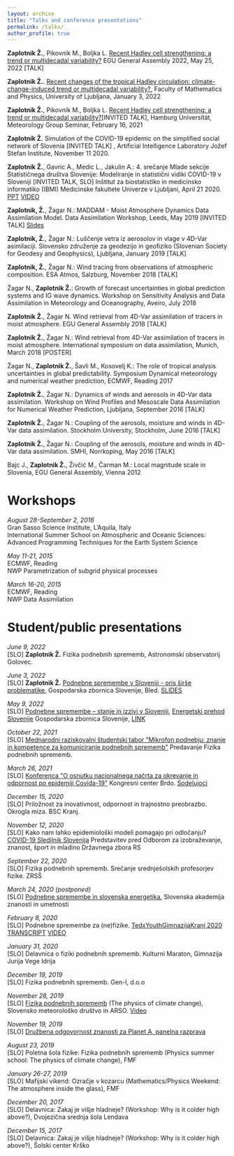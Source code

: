 ```yaml
---
layout: archive
title: "Talks and conference presentations"
permalink: /talks/
author_profile: true
---
```


<b>Zaplotnik Ž.</b>, Pikovnik M., Boljka L. [Recent Hadley cell strengthening: a trend or multidecadal variability?](https://meetingorganizer.copernicus.org/EGU22/EGU22-3866.html)​ EGU General Assembly 2022, May 25, 2022 [TALK]

<b>Zaplotnik Ž.</b>. [Recent changes of the tropical Hadley circulation: climate-change-induced trend or multidecadal variability?](https://www.fmf.uni-lj.si/sl/obvestila/dogodek/434/nobel-2021-dr-ziga-zaplotnik-fmf-recent-changes-of-the-tropical-hadley-circulation-climate-change-induced-trend-or-multidecadal-variability/), Faculty of Mathematics and Physics, University of Ljubljana, January 3, 2022

<b>Zaplotnik Ž.</b>, Pikovnik M., Boljka L. [Recent Hadley cell strengthening: a trend or multidecadal variability?](https://www.mi.uni-hamburg.de/arbeitsgruppen/theoretische-meteorologie/news/abstract-20210216/)​ [INVITED TALK], Hamburg Universität, Meteorology Group Seminar, February 16, 2021

<b>Zaplotnik Ž.</b> Simulation of the COVID-19 epidemic on the simplified social network of Slovenia [INVITED TALK] , Artificial Intelligence Laboratory
Jožef Stefan Institute, November 11 2020.

<b>Zaplotnik Ž.</b>, Gavric A., Medic L., Jakulin A.: 4. srečanje Mlade sekcije Statističnega društva Slovenije: Modeliranje in statistični vidiki COVID-19 v Sloveniji [INVITED TALK, SLO] Inštitut za biostatistiko in medicinsko informatiko (IBMI) Medicinske fakultete Univerze v Ljubljani, April 21 2020. [PPT](http://nextcloud.fmf.uni-lj.si/s/wgSbB3jFMttswBW) [VIDEO](https://www.youtube.com/watch?v=ZzIbNxvGdo8&feature=youtu.be&t=1526)

<b>Zaplotnik, Ž.</b>, Žagar N.: MADDAM - Moist Atmosphere Dynamics Data Assimilation Model. Data Assimilation Workshop, Leeds, May 2019 [INVITED TALK] [Slides](http://www1.maths.leeds.ac.uk/~amttk/files/workshop/zaplotnik_maddam.pdf)

<b>Zaplotnik, Ž.</b>, Žagar N.: Luščenje vetra iz aerosolov in vlage v 4D-Var asimilaciji. Slovensko združenje za geodezijo in geofiziko (Slovenian Society for Geodesy and Geophysics), Ljubljana, January 2019 [TALK]

<b>Zaplotnik, Ž.</b>, Žagar N.: Wind tracing from observations of atmospheric composition. ESA Atmos, Salzburg, November 2018 [TALK]

Žagar N., <b>Zaplotnik Ž.</b>: Growth of forecast uncertainties in global prediction systems and IG wave dynamics. Workshop on Sensitivity Analysis and Data Assimilation in Meteorology and Oceanography, Aveiro, July 2018

<b>Zaplotnik Ž.</b>, Žagar N. Wind retrieval from 4D-Var assimilation of tracers in moist atmosphere. EGU General Assembly 2018 [TALK]

<b>Zaplotnik Ž.</b>, Žagar N.: Wind retrieval from 4D-Var assimilation of tracers in moist atmosphere. International symposium on data assimilation, Munich, March 2018 [POSTER]

Žagar N., <b>Zaplotnik Ž.</b>, Šavli M., Kosovelj K.: The role of tropical analysis uncertainties in global predictability. Symposium Dynamical meteorology and numerical weather prediction, ECMWF, Reading 2017

<b>Zaplotnik Ž.</b>, Žagar N.: Dynamics of winds and aerosols in 4D-Var data assimilation. Workshop on Wind Profiles and Mesoscale Data Assimilation for Numerical Weather Prediction, Ljubljana, September 2016 [TALK]

<b>Zaplotnik Ž.</b>, Žagar N.: Coupling of the aerosols, moisture and winds in 4D-Var data assimilation. Stockholm University, Stockholm, June 2016 [TALK]

<b>Zaplotnik Ž.</b>, Žagar N.: Coupling of the aerosols, moisture and winds in 4D-Var data assimilation. SMHI, Norrkoping, May 2016 [TALK]

Bajc J., <b>Zaplotnik Ž.</b>, Živčić M., Čarman M.: Local magnitude scale in Slovenia, EGU General Assembly, Vienna 2012


Workshops
======
<i>August 28-September 2, 2016</i><br />
Gran Sasso Science Institute, L’Aquila, Italy<br />
International Summer School on Atmospheric and Oceanic Sciences: Advanced Programming Techniques for the Earth System Science

<i>May 11-21, 2015 </i><br />
ECMWF, Reading<br />
NWP Parametrization of subgrid physical processes

<i>March 16-20, 2015 </i><br />
ECMWF, Reading<br />
NWP Data Assimilation


Student/public presentations
======

<i>June 9, 2022</i><br />
[SLO] <b>Zaplotnik Ž.</b> Fizika podnebnih sprememb, Astronomski observatorij Golovec.

<i>June 3, 2022</i><br />
[SLO] <b>Zaplotnik Ž.</b> [Podnebne spremembe v Sloveniji - oris širše problematike](https://okoljskidan.gzs.si/vsebina/Program-Programme), Gospodarska zbornica Slovenije, Bled. [SLIDES](https://okoljskidan.gzs.si/Portals/Portal-Okoljski-dan/Vsebine/OD_2022/GZS-Okoljski%20dan%202022_v2-Ziga%20Zaplotnik.pdf)

<i>May 9, 2022</i><br />
[SLO] [Podnebne spremembe – stanje in izzivi v Sloveniji](https://unilj-my.sharepoint.com/:p:/g/personal/ziga_zaplotnik_fmf_uni-lj_si1/EQuf7YeUVutCmgDWeAjOqpABlydi6jOQ6xlAIlD05vTvJg?e=4pYUQW), [Energetski prehod Slovenije](https://www.gzs.si/Dogodki/9-05-2022/energetsko-podnebni-prehod-slovenije--odpiramo-javno-razpravo) Gospodarska zbornica Slovenije, [LINK](https://www.youtube.com/watch?v=uO1hG-vZxyY)

<i>October 22, 2021</i><br />
[SLO] [Mednarodni raziskovalni študentski tabor "Mikrofon podnebju: znanje in kompetence za komuniciranje podnebnih sprememb"](http://zaplotnik.github.io/files/VABILO_C4C.pdf) Predavanje Fizika podnebnih sprememb.

<i>March 26, 2021</i><br />
[SLO] [Konferenca "O osnutku nacionalnega načrta za okrevanje in odpornost po epidemiji Covida-19"](https://www.predsednik.si/up-rs/uprs.nsf/objave/2498DFBC30E979C8C12586A400480C01?OpenDocument) Kongresni center Brdo. [Sodelujoci](http://zaplotnik.github.io/files/2021-03-26_Udelezenci_konferenca_NOO.pdf)

<i>December 15, 2020</i><br />
[SLO] Priložnost za inovativnost, odpornost in trajnostno preobrazbo. Okrogla miza. BSC Kranj.

<i>November 12, 2020</i><br />
[SLO] Kako nam lahko epidemiološki modeli pomagajo pri odločanju? [COVID-19 Sledilnik Slovenija](https://www.youtube.com/watch?v=5Zz41bT6XFw) Predstavitev pred Odborom za izobraževanje, znanost, šport in mladino Državnega zbora RS

<i>September 22, 2020</i><br />
[SLO] Fizika podnebnih sprememb. Srečanje srednješolskih profesorjev fizike. ZRSŠ

<i>March 24, 2020 (postponed)</i><br />
[SLO] [Podnebne spremembe in slovenska energetika.](http://www.sazu.si/events/5e625989e9bdb326a898b775) Slovenska akademija znanosti in umetnosti

<i>February 8, 2020</i><br />
[SLO] Podnebne spremembe za (ne)fizike. [TedxYouthGimnazijaKranj 2020](http://zaplotnik.github.io/images/tedx.jpg) [TRANSCRIPT](http://zaplotnik.github.io/files/tedx_transcript.pdf) [VIDEO](https://www.youtube.com/watch?v=AOkVCgA7rUA)

<i>January 31, 2020</i><br />
[SLO] Delavnica o fiziki podnebnih sprememb. Kulturni Maraton, Gimnazija Jurija Vege Idrija

<i>December 19, 2019</i><br />
[SLO] Fizika podnebnih sprememb. Gen-I, d.o.o

<i>November 28, 2019</i><br />
[SLO] [Fizika podnebnih sprememb](http://zaplotnik.github.io/files/fizika_podnebnih_sprememb_online_v2.pdf) (The physics of climate change), Slovensko meteorološko društvo in ARSO. [Video](https://www.youtube.com/watch?time_continue=3&v=4mvaCosEDos&feature=emb_logo)

<i>November 19, 2019</i><br />
[SLO] [Družbena odgovornost znanosti za Planet A, panelna razprava](http://znanost.sta.si/2699198/dan-arrs-sticisce-razlicnih-generacij-raziskovalcev)

<i>August 23, 2019</i><br />
[SLO] Poletna šola fizike: Fizika podnebnih sprememb (Physics summer school: The physics of climate change), FMF

<i>January 26-27, 2019</i><br />
[SLO] Mafijski vikend: Ozračje v kozarcu (Mathematics/Physics Weekend: The atmosphere inside the glass), FMF

<i>December 20, 2017</i><br />
[SLO] Delavnica: Zakaj je višje hladneje? (Workshop: Why is it colder high above?), Dvojezična srednja šola Lendava

<i>December 15, 2017</i><br />
[SLO] Delavnica: Zakaj je višje hladneje? (Workshop: Why is it colder high above?), Šolski center Krško
